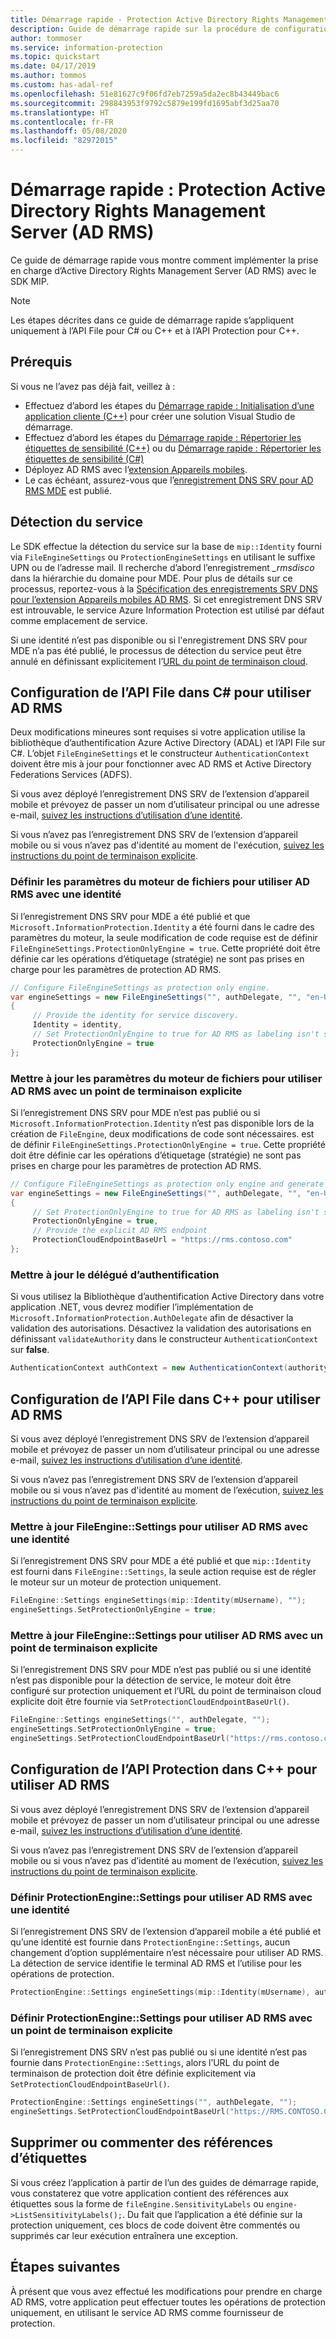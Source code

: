 ```yaml
---
title: Démarrage rapide - Protection Active Directory Rights Management Server
description: Guide de démarrage rapide sur la procédure de configuration d’Active Directory Rights Management Server (AD RMS)
author: tommoser
ms.service: information-protection
ms.topic: quickstart
ms.date: 04/17/2019
ms.author: tommos
ms.custom: has-adal-ref
ms.openlocfilehash: 51e81627c9f06fd7eb7259a5da2ec8b43449bac6
ms.sourcegitcommit: 298843953f9792c5879e199fd1695abf3d25aa70
ms.translationtype: HT
ms.contentlocale: fr-FR
ms.lasthandoff: 05/08/2020
ms.locfileid: "82972015"
---
```

# <a name="quickstart-active-directory-rights-management-server-ad-rms-protection"></a>Démarrage rapide : Protection Active Directory Rights Management Server (AD RMS)

Ce guide de démarrage rapide vous montre comment implémenter la prise en charge d’Active Directory Rights Management Server (AD RMS) avec le SDK MIP.

> [!NOTE]
> Les étapes décrites dans ce guide de démarrage rapide s’appliquent uniquement à l’API File pour C# ou C++ et à l’API Protection pour C++.

## <a name="prerequisites"></a>Prérequis

Si vous ne l’avez pas déjà fait, veillez à :

- Effectuez d’abord les étapes du [Démarrage rapide : Initialisation d’une application cliente (C++)](quick-app-initialization-cpp.md) pour créer une solution Visual Studio de démarrage.
- Effectuez d’abord les étapes du [Démarrage rapide : Répertorier les étiquettes de sensibilité (C++)](quick-file-list-labels-cpp.md) ou du [Démarrage rapide : Répertorier les étiquettes de sensibilité (C#)](quick-file-list-labels-csharp.md)
- Déployez AD RMS avec l’[extension Appareils mobiles](https://docs.microsoft.com/azure/information-protection/active-directory-rights-manage-mobile-device).
- Le cas échéant, assurez-vous que l’[enregistrement DNS SRV pour AD RMS MDE](https://docs.microsoft.com/azure/information-protection/active-directory-rights-manage-mobile-device#specifying-the-dns-srv-records-for-the-ad-rms-mobile-device-extension) est publié.

## <a name="service-discovery"></a>Détection du service

Le SDK effectue la détection du service sur la base de `mip::Identity` fourni via `FileEngineSettings` ou `ProtectionEngineSettings` en utilisant le suffixe UPN ou de l’adresse mail. Il recherche d’abord l’enregistrement *_rmsdisco* dans la hiérarchie du domaine pour MDE. Pour plus de détails sur ce processus, reportez-vous à la [Spécification des enregistrements SRV DNS pour l’extension Appareils mobiles AD RMS](https://docs.microsoft.com/azure/information-protection/active-directory-rights-manage-mobile-device#specifying-the-dns-srv-records-for-the-ad-rms-mobile-device-extension). Si cet enregistrement DNS SRV est introuvable, le service Azure Information Protection est utilisé par défaut comme emplacement de service.

Si une identité n’est pas disponible ou si l'enregistrement DNS SRV pour MDE n’a pas été publié, le processus de détection du service peut être annulé en définissant explicitement l’[URL du point de terminaison cloud](https://docs.microsoft.com/information-protection/develop/reference/class_mip_fileengine_settings#setpolicycloudendpointbaseurl-function).

## <a name="configuring-file-api-in-c-to-use-ad-rms"></a>Configuration de l’API File dans C# pour utiliser AD RMS

Deux modifications mineures sont requises si votre application utilise la bibliothèque d’authentification Azure Active Directory (ADAL) et l’API File sur C#. L’objet `FileEngineSettings` et le constructeur `AuthenticationContext` doivent être mis à jour pour fonctionner avec AD RMS et Active Directory Federations Services (ADFS).

Si vous avez déployé l’enregistrement DNS SRV de l’extension d’appareil mobile et prévoyez de passer un nom d’utilisateur principal ou une adresse e-mail, [suivez les instructions d’utilisation d’une identité](#update-the-file-engine-settings-to-use-ad-rms-with-an-identity).

Si vous n’avez pas l’enregistrement DNS SRV de l’extension d’appareil mobile ou si vous n’avez pas d'identité au moment de l'exécution, [suivez les instructions du point de terminaison explicite](#update-the-file-engine-settings-to-use-ad-rms-with-an-explicit-endpoint).

### <a name="update-the-file-engine-settings-to-use-ad-rms-with-an-identity"></a>Définir les paramètres du moteur de fichiers pour utiliser AD RMS avec une identité

Si l’enregistrement DNS SRV pour MDE a été publié et que `Microsoft.InformationProtection.Identity` a été fourni dans le cadre des paramètres du moteur, la seule modification de code requise est de définir `FileEngineSettings.ProtectionOnlyEngine = true`. Cette propriété doit être définie car les opérations d’étiquetage (stratégie) ne sont pas prises en charge pour les paramètres de protection AD RMS.

```csharp
// Configure FileEngineSettings as protection only engine.
var engineSettings = new FileEngineSettings("", authDelegate, "", "en-US")
{
     // Provide the identity for service discovery.
     Identity = identity,
     // Set ProtectionOnlyEngine to true for AD RMS as labeling isn't supported
     ProtectionOnlyEngine = true
};
```

### <a name="update-the-file-engine-settings-to-use-ad-rms-with-an-explicit-endpoint"></a>Mettre à jour les paramètres du moteur de fichiers pour utiliser AD RMS avec un point de terminaison explicite

Si l’enregistrement DNS SRV pour MDE n’est pas publié ou si `Microsoft.InformationProtection.Identity` n’est pas disponible lors de la création de `FileEngine`, deux modifications de code sont nécessaires. est de définir `FileEngineSettings.ProtectionOnlyEngine = true`. Cette propriété doit être définie car les opérations d’étiquetage (stratégie) ne sont pas prises en charge pour les paramètres de protection AD RMS.

```csharp
// Configure FileEngineSettings as protection only engine and generate a unique engine id.
var engineSettings = new FileEngineSettings("", authDelegate, "", "en-US")
{
     // Set ProtectionOnlyEngine to true for AD RMS as labeling isn't supported
     ProtectionOnlyEngine = true,
     // Provide the explicit AD RMS endpoint
     ProtectionCloudEndpointBaseUrl = "https://rms.contoso.com"
};
```

### <a name="update-the-authentication-delegate"></a>Mettre à jour le délégué d’authentification

Si vous utilisez la Bibliothèque d’authentification Active Directory dans votre application .NET, vous devrez modifier l’implémentation de `Microsoft.InformationProtection.AuthDelegate` afin de désactiver la validation des autorisations. Désactivez la validation des autorisations en définissant `validateAuthority` dans le constructeur `AuthenticationContext` sur **false**.

   ```csharp
   AuthenticationContext authContext = new AuthenticationContext(authority, false, tokenCache);
   ```

## <a name="configuring-file-api-in-c-to-use-ad-rms"></a>Configuration de l’API File dans C++ pour utiliser AD RMS

Si vous avez déployé l’enregistrement DNS SRV de l’extension d’appareil mobile et prévoyez de passer un nom d’utilisateur principal ou une adresse e-mail, [suivez les instructions d’utilisation d’une identité](#update-the-fileenginesettings-to-use-ad-rms-with-an-identity).

Si vous n’avez pas l’enregistrement DNS SRV de l’extension d’appareil mobile ou si vous n’avez pas d'identité au moment de l’exécution, [suivez les instructions du point de terminaison explicite](#update-the-fileenginesettings-to-use-ad-rms-with-an-explicit-endpoint).

### <a name="update-the-fileenginesettings-to-use-ad-rms-with-an-identity"></a>Mettre à jour FileEngine::Settings pour utiliser AD RMS avec une identité

Si l’enregistrement DNS SRV pour MDE a été publié et que `mip::Identity` est fourni dans `FileEngine::Settings`, la seule action requise est de régler le moteur sur un moteur de protection uniquement.

```cpp
FileEngine::Settings engineSettings(mip::Identity(mUsername), "");
engineSettings.SetProtectionOnlyEngine = true;
```

### <a name="update-the-fileenginesettings-to-use-ad-rms-with-an-explicit-endpoint"></a>Mettre à jour FileEngine::Settings pour utiliser AD RMS avec un point de terminaison explicite

Si l’enregistrement DNS SRV pour MDE n’est pas publié ou si une identité n’est pas disponible pour la détection de service, le moteur doit être configuré sur protection uniquement et l’URL du point de terminaison cloud explicite doit être fournie via `SetProtectionCloudEndpointBaseUrl()`.

```cpp
FileEngine::Settings engineSettings("", authDelegate, "");
engineSettings.SetProtectionOnlyEngine = true;
engineSettings.SetProtectionCloudEndpointBaseUrl("https://rms.contoso.com");
```

## <a name="configuring-protection-api-in-c-to-use-ad-rms"></a>Configuration de l’API Protection dans C++ pour utiliser AD RMS

Si vous avez déployé l’enregistrement DNS SRV de l’extension d’appareil mobile et prévoyez de passer un nom d’utilisateur principal ou une adresse e-mail, [suivez les instructions d’utilisation d’une identité](#set-the-protectionenginesettings-to-use-ad-rms-with-an-identity).

Si vous n’avez pas l’enregistrement DNS SRV de l’extension d’appareil mobile ou si vous n’avez pas d’identité au moment de l’exécution, [suivez les instructions du point de terminaison explicite](#set-the-protectionenginesettings-to-use-ad-rms-with-an-explicit-endpoint).

### <a name="set-the-protectionenginesettings-to-use-ad-rms-with-an-identity"></a>Définir ProtectionEngine::Settings pour utiliser AD RMS avec une identité

Si l’enregistrement DNS SRV de l’extension d’appareil mobile a été publié et qu’une identité est fournie dans `ProtectionEngine::Settings`, aucun changement d’option supplémentaire n’est nécessaire pour utiliser AD RMS. La détection de service identifie le terminal AD RMS et l’utilise pour les opérations de protection.

```cpp
ProtectionEngine::Settings engineSettings(mip::Identity(mUsername), authDelegate, "");
```

### <a name="set-the-protectionenginesettings-to-use-ad-rms-with-an-explicit-endpoint"></a>Définir ProtectionEngine::Settings pour utiliser AD RMS avec un point de terminaison explicite

Si l’enregistrement DNS SRV n’est pas publié ou si une identité n’est pas fournie dans `ProtectionEngine::Settings`, alors l’URL du point de terminaison de protection doit être définie explicitement via `SetProtectionCloudEndpointBaseUrl()`.

```cpp
ProtectionEngine::Settings engineSettings("", authDelegate, "");
engineSettings.SetProtectionCloudEndpointBaseUrl("https://RMS.CONTOSO.COM");
```

## <a name="remove-or-comment-label-references"></a>Supprimer ou commenter des références d’étiquettes

Si vous créez l’application à partir de l’un des guides de démarrage rapide, vous constaterez que votre application contient des références aux étiquettes sous la forme de `fileEngine.SensitivityLabels` ou `engine->ListSensitivityLabels();`. Du fait que l’application a été définie sur la protection uniquement, ces blocs de code doivent être commentés ou supprimés car leur exécution entraînera une exception.

## <a name="next-steps"></a>Étapes suivantes

À présent que vous avez effectué les modifications pour prendre en charge AD RMS, votre application peut effectuer toutes les opérations de protection uniquement, en utilisant le service AD RMS comme fournisseur de protection.
